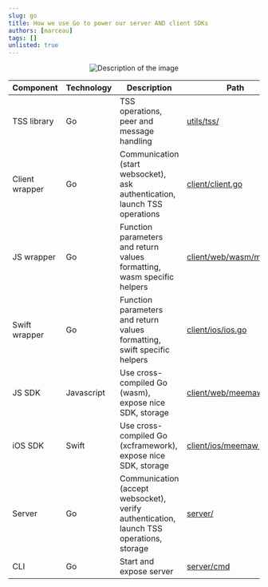 ```yaml
---
slug: go
title: How we use Go to power our server AND client SDKs
authors: [marceau]
tags: []
unlisted: true
---
```


<!-- truncate -->

<p align="center">
  <img src="/img/go-library.webp" alt="Description of the image" />
</p>

| Component | Technology | Description | Path | 
|----------------------|----------------|-----------------|---------------------|
| TSS library | Go | TSS operations, peer and message handling | [utils/tss/](https://github.com/getmeemaw/meemaw/tree/main/utils/tss) |
| Client wrapper | Go | Communication (start websocket), ask authentication, launch TSS operations | [client/client.go](https://github.com/getmeemaw/meemaw/blob/main/client/client.go) |
| JS wrapper | Go | Function parameters and return values formatting, wasm specific helpers | [client/web/wasm/main.go](https://github.com/getmeemaw/meemaw/blob/main/client/web/wasm/main.go) |
| Swift wrapper | Go | Function parameters and return values formatting, swift specific helpers | [client/ios/ios.go](https://github.com/getmeemaw/meemaw/blob/main/client/ios/ios.go) |
| JS SDK | Javascript | Use cross-compiled Go (wasm), expose nice SDK, storage | [client/web/meemaw-js/](https://github.com/getmeemaw/meemaw/tree/main/client/web/meemaw-js) |
| iOS SDK | Swift | Use cross-compiled Go (xcframework), expose nice SDK, storage | [client/ios/meemaw-ios/](https://github.com/getmeemaw/meemaw/tree/main/client/ios/meemaw-ios) |
| Server | Go | Communication (accept websocket), verify authentication, launch TSS operations, storage | [server/](https://github.com/getmeemaw/meemaw/tree/main/server) |
| CLI | Go | Start and expose server | [server/cmd](https://github.com/getmeemaw/meemaw/tree/main/server/cmd) |